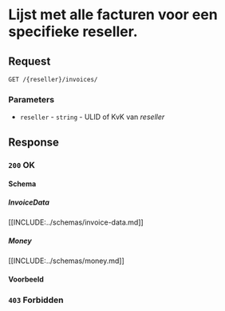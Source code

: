 # Lijst met alle facturen voor een specifieke reseller.

## Request
```http
GET /{reseller}/invoices/
```

### Parameters
* `reseller` - `string` - ULID of KvK van <dfn>reseller</dfn>

## Response
### `200` OK
#### Schema
##### InvoiceData
[[INCLUDE:../schemas/invoice-data.md]]

##### Money
[[INCLUDE:../schemas/money.md]]

#### Voorbeeld
### `403` Forbidden
